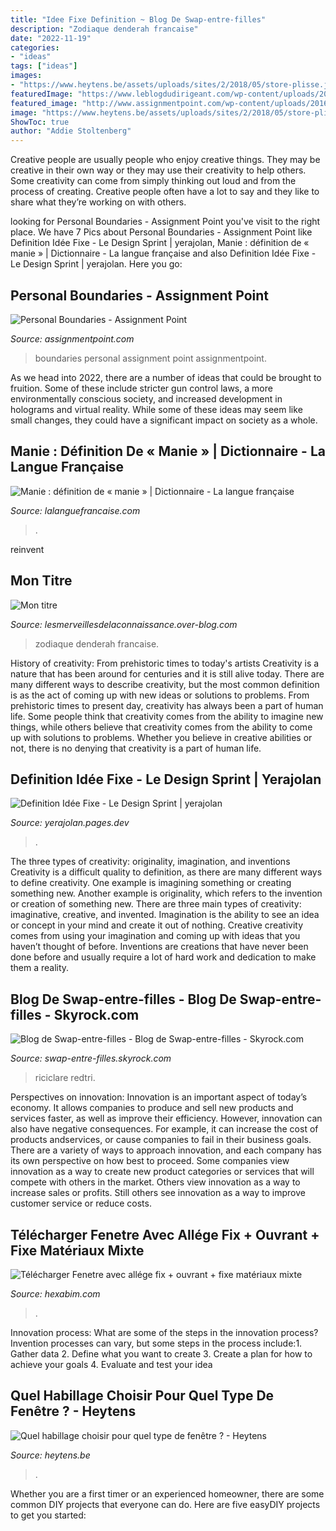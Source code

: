 ```yaml
---
title: "Idee Fixe Definition ~ Blog De Swap-entre-filles"
description: "Zodiaque denderah francaise"
date: "2022-11-19"
categories:
- "ideas"
tags: ["ideas"]
images:
- "https://www.heytens.be/assets/uploads/sites/2/2018/05/store-plisse.jpg"
featuredImage: "https://www.leblogdudirigeant.com/wp-content/uploads/2020/02/Design-sprint-2--1024x606.png"
featured_image: "http://www.assignmentpoint.com/wp-content/uploads/2016/05/Personal-Boundaries.jpg"
image: "https://www.heytens.be/assets/uploads/sites/2/2018/05/store-plisse.jpg"
ShowToc: true
author: "Addie Stoltenberg"
---
```



Creative people are usually people who enjoy creative things. They may be creative in their own way or they may use their creativity to help others. Some creativity can come from simply thinking out loud and from the process of creating. Creative people often have a lot to say and they like to share what they’re working on with others.

	

		
looking for Personal Boundaries - Assignment Point you've visit to the right place. We have 7 Pics about Personal Boundaries - Assignment Point like Definition Idée Fixe - Le Design Sprint | yerajolan, Manie : définition de « manie » | Dictionnaire - La langue française and also Definition Idée Fixe - Le Design Sprint | yerajolan. Here you go:
		
    
## Personal Boundaries - Assignment Point

<img loading=lazy src="http://www.assignmentpoint.com/wp-content/uploads/2016/05/Personal-Boundaries.jpg" onerror="this.onerror=null;this.src='https://tse1.mm.bing.net/th?id=OIP.H_u2pINeOjHbWjpzOo8NqAHaDt&amp;pid=15.1';" alt="Personal Boundaries - Assignment Point">

_Source: assignmentpoint.com_

>boundaries personal assignment point assignmentpoint. 

	

As we head into 2022, there are a number of ideas that could be brought to fruition. Some of these include stricter gun control laws, a more environmentally conscious society, and increased development in holograms and virtual reality. While some of these ideas may seem like small changes, they could have a significant impact on society as a whole.

    
## Manie : Définition De « Manie » | Dictionnaire - La Langue Française

<img loading=lazy src="https://images.unsplash.com/photo-1547999962-79db281999d2?ixlib=rb-1.2.1&amp;q=80&amp;fm=jpg&amp;crop=entropy&amp;cs=tinysrgb&amp;w=1080&amp;fit=max&amp;ixid=eyJhcHBfaWQiOjEzNzYzNn0?utm_source=dictionnaire&amp;utm_medium=referral" onerror="this.onerror=null;this.src='https://tse1.mm.bing.net/th?id=OIP.dfh5FG2X2nIPJjCypBJHVQHaE8&amp;pid=15.1';" alt="Manie : définition de « manie » | Dictionnaire - La langue française">

_Source: lalanguefrancaise.com_

>. 

	

reinvent

    
## Mon Titre

<img loading=lazy src="http://img.over-blog-kiwi.com/1/42/14/88/20160322/ob_e7cf76_zodiaque-de-denderah-aux-couleurs-d-or.jpg" onerror="this.onerror=null;this.src='https://tse1.mm.bing.net/th?id=OIP.MBGAg5sDVDA2VDv589lKEAAAAA&amp;pid=15.1';" alt="Mon titre">

_Source: lesmerveillesdelaconnaissance.over-blog.com_

>zodiaque denderah francaise. 

	

History of creativity: From prehistoric times to today's artists
Creativity is a nature that has been around for centuries and it is still alive today. There are many different ways to describe creativity, but the most common definition is as the act of coming up with new ideas or solutions to problems. From prehistoric times to present day, creativity has always been a part of human life. Some people think that creativity comes from the ability to imagine new things, while others believe that creativity comes from the ability to come up with solutions to problems. Whether you believe in creative abilities or not, there is no denying that creativity is a part of human life.

    
## Definition Idée Fixe - Le Design Sprint | Yerajolan

<img loading=lazy src="https://www.leblogdudirigeant.com/wp-content/uploads/2020/02/Design-sprint-2--1024x606.png" onerror="this.onerror=null;this.src='https://tse1.mm.bing.net/th?id=OIP.uBtMigdQojomxtW41PRC8QHaEY&amp;pid=15.1';" alt="Definition Idée Fixe - Le Design Sprint | yerajolan">

_Source: yerajolan.pages.dev_

>. 

	

The three types of creativity: originality, imagination, and inventions
Creativity is a difficult quality to definition, as there are many different ways to define creativity. One example is imagining something or creating something new. Another example is originality, which refers to the invention or creation of something new. 
There are three main types of creativity: imaginative, creative, and invented. Imagination is the ability to see an idea or concept in your mind and create it out of nothing. Creative creativity comes from using your imagination and coming up with ideas that you haven’t thought of before. Inventions are creations that have never been done before and usually require a lot of hard work and dedication to make them a reality.

    
## Blog De Swap-entre-filles - Blog De Swap-entre-filles - Skyrock.com

<img loading=lazy src="http://i.skyrock.net/5397/88295397/pics/photo_88295397_1.jpg" onerror="this.onerror=null;this.src='https://tse1.mm.bing.net/th?id=OIP.dRMDfVwDGaPFxq6fqWmsoQHaFE&amp;pid=15.1';" alt="Blog de Swap-entre-filles - Blog de Swap-entre-filles - Skyrock.com">

_Source: swap-entre-filles.skyrock.com_

>riciclare redtri. 

	

Perspectives on innovation:
Innovation is an important aspect of today’s economy. It allows companies to produce and sell new products and services faster, as well as improve their efficiency. However, innovation can also have negative consequences. For example, it can increase the cost of products andservices, or cause companies to fail in their business goals. There are a variety of ways to approach innovation, and each company has its own perspective on how best to proceed. Some companies view innovation as a way to create new product categories or services that will compete with others in the market. Others view innovation as a way to increase sales or profits. Still others see innovation as a way to improve customer service or reduce costs.

    
## Télécharger Fenetre Avec Allége Fix + Ouvrant + Fixe Matériaux Mixte

<img loading=lazy src="https://www.hexabim.com/media/reviews/photos/original/94/52/ce/466-fenetre-avec-allge-fix-ouvrant-fixe-matriaux-mixte-7-1465200791.png" onerror="this.onerror=null;this.src='https://tse3.mm.bing.net/th?id=OIP.uz6Dy7EAhoQ3vlavG4Z-sgHaI0&amp;pid=15.1';" alt="Télécharger Fenetre avec allége fix + ouvrant + fixe matériaux mixte">

_Source: hexabim.com_

>. 

	

Innovation process: What are some of the steps in the innovation process?
Invention processes can vary, but some steps in the process include:1. Gather data 2. Define what you want to create 3. Create a plan for how to achieve your goals 4. Evaluate and test your idea 
    
## Quel Habillage Choisir Pour Quel Type De Fenêtre ? - Heytens

<img loading=lazy src="https://www.heytens.be/assets/uploads/sites/2/2018/05/store-plisse.jpg" onerror="this.onerror=null;this.src='https://tse4.mm.bing.net/th?id=OIP.76l0n1o742LacH6gqxnAwQHaE8&amp;pid=15.1';" alt="Quel habillage choisir pour quel type de fenêtre ? - Heytens">

_Source: heytens.be_

>. 

	

Whether you are a first timer or an experienced homeowner, there are some common DIY projects that everyone can do. Here are five easyDIY projects to get you started:

